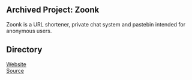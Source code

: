 ## Archived Project: Zoonk
Zoonk is a URL shortener, private chat system and pastebin intended for anonymous users.

## Directory
<a target="_blank" href="https://r0h.in/articles/zoonk/app/index.html">Website</a><br>
<a target="_blank" href="https://github.com/r0hin/r0hin/articles/zoonk/app">Source</a><br>